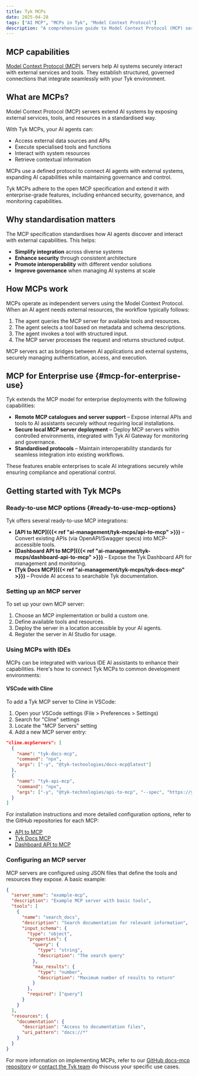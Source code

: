 ```yaml
---
title: Tyk MCPs
date: 2025-04-28
tags: ["AI MCP", "MCPs in Tyk", "Model Context Protocol"]
description: "A comprehensive guide to Model Context Protocol (MCP) servers in Tyk and how they extend AI capabilities."
---
```


## MCP capabilities

[Model Context Protocol (MCP)](https://modelcontextprotocol.io/introduction) servers help AI systems securely interact with external services and tools. They establish structured, governed connections that integrate seamlessly with your Tyk environment.

## What are MCPs?

Model Context Protocol (MCP) servers extend AI systems by exposing external services, tools, and resources in a standardised way.

With Tyk MCPs, your AI agents can:

- Access external data sources and APIs
- Execute specialised tools and functions
- Interact with system resources
- Retrieve contextual information

MCPs use a defined protocol to connect AI agents with external systems, expanding AI capabilities while maintaining governance and control.

Tyk MCPs adhere to the open MCP specification and extend it with enterprise-grade features, including enhanced security, governance, and monitoring capabilities.

## Why standardisation matters

The MCP specification standardises how AI agents discover and interact with external capabilities. This helps:

- **Simplify integration** across diverse systems
- **Enhance security** through consistent architecture
- **Promote interoperability** with different vendor solutions
- **Improve governance** when managing AI systems at scale

## How MCPs work

MCPs operate as independent servers using the Model Context Protocol. When an AI agent needs external resources, the workflow typically follows:

1. The agent queries the MCP server for available tools and resources.
2. The agent selects a tool based on metadata and schema descriptions.
3. The agent invokes a tool with structured input.
4. The MCP server processes the request and returns structured output.

MCP servers act as bridges between AI applications and external systems, securely managing authentication, access, and execution.

## MCP for Enterprise use {#mcp-for-enterprise-use}

Tyk extends the MCP model for enterprise deployments with the following capabilities:

- **Remote MCP catalogues and server support** – Expose internal APIs and tools to AI assistants securely without requiring local installations.
- **Secure local MCP server deployment** – Deploy MCP servers within controlled environments, integrated with Tyk AI Gateway for monitoring and governance.
- **Standardised protocols** – Maintain interoperability standards for seamless integration into existing workflows.

These features enable enterprises to scale AI integrations securely while ensuring compliance and operational control.

## Getting started with Tyk MCPs

### Ready-to-use MCP options {#ready-to-use-mcp-options}

Tyk offers several ready-to-use MCP integrations:

- **[API to MCP]({{< ref "ai-management/tyk-mcps/api-to-mcp" >}})** – Convert existing APIs (via OpenAPI/Swagger specs) into MCP-accessible tools.
- **[Dashboard API to MCP]({{< ref "ai-management/tyk-mcps/dashboard-api-to-mcp" >}})** – Expose the Tyk Dashboard API for management and monitoring.
- **[Tyk Docs MCP]({{< ref "ai-management/tyk-mcps/tyk-docs-mcp" >}})** – Provide AI access to searchable Tyk documentation.

### Setting up an MCP server

To set up your own MCP server:

1. Choose an MCP implementation or build a custom one.
2. Define available tools and resources.
3. Deploy the server in a location accessible by your AI agents.
4. Register the server in AI Studio for usage.

### Using MCPs with IDEs

MCPs can be integrated with various IDE AI assistants to enhance their capabilities. Here's how to connect Tyk MCPs to common development environments:

#### VSCode with Cline

To add a Tyk MCP server to Cline in VSCode:

1. Open your VSCode settings (File > Preferences > Settings)
2. Search for "Cline" settings
3. Locate the "MCP Servers" setting
4. Add a new MCP server entry:

```json
"cline.mcpServers": [
  {
    "name": "tyk-docs-mcp",
    "command": "npx",
    "args": ["-y", "@tyk-technologies/docs-mcp@latest"]
  },
  {
    "name": "tyk-api-mcp",
    "command": "npx",
    "args": ["-y", "@tyk-technologies/api-to-mcp", "--spec", "https://your-api-spec.json"]
  }
]
```

For installation instructions and more detailed configuration options, refer to the GitHub repositories for each MCP:
- [API to MCP](https://github.com/TykTechnologies/api-to-mcp)
- [Tyk Docs MCP](https://github.com/TykTechnologies/docs-mcp)
- [Dashboard API to MCP](https://github.com/TykTechnologies/dashboard-api-to-mcp)

### Configuring an MCP server

MCP servers are configured using JSON files that define the tools and resources they expose. A basic example:

```json
{
  "server_name": "example-mcp",
  "description": "Example MCP server with basic tools",
  "tools": [
    {
      "name": "search_docs",
      "description": "Search documentation for relevant information",
      "input_schema": {
        "type": "object",
        "properties": {
          "query": {
            "type": "string",
            "description": "The search query"
          },
          "max_results": {
            "type": "number",
            "description": "Maximum number of results to return"
          }
        },
        "required": ["query"]
      }
    }
  ],
  "resources": {
    "documentation": {
      "description": "Access to documentation files",
      "uri_pattern": "docs://*"
    }
  }
}
```

For more information on implementing MCPs, refer to our [GitHub docs-mcp repository](https://github.com/TykTechnologies/docs-mcp) or [contact the Tyk team](https://tyk.io/contact/) do thiscuss your specific use cases.
